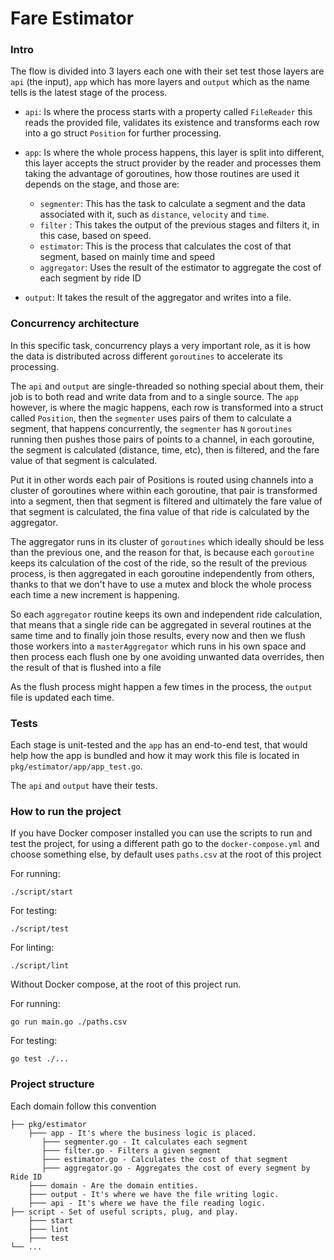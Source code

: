 # Fare Estimator

### Intro
The flow is divided into 3 layers each one with their set test those layers are `api` (the input), `app` which has 
more layers and `output` which as the name tells is the latest stage of the process.

- `api`: Is where the process starts with a property called `FileReader` this reads the provided file, validates its existence
and transforms each row into a go struct `Position` for further processing.

- `app`: Is where the whole process happens, this layer is split into different, this layer accepts the struct provider by
the reader and processes them taking the advantage of goroutines, how those routines are used it depends on the stage, and those are:
    
    - `segmenter`: This has the task to calculate a segment and the data associated with it, such as `distance`, `velocity` and `time`.
    - `filter` : This takes the output of the previous stages and filters it, in this case, based on speed.
    - `estimator`: This is the process that calculates the cost of that segment, based on mainly time and speed
    - `aggregator`: Uses the result of the estimator to aggregate the cost of each segment by ride ID

- `output`: It takes the result of the aggregator and writes into a file.

### Concurrency architecture

In this specific task, concurrency plays a very important role, as it is how the data is distributed across different `goroutines`
to accelerate its processing.

The `api` and `output` are single-threaded so nothing special about them, their job is to both read and write data from and to a single source.
The `app` however, is where the magic happens, each row is transformed into a struct called `Position`, then the `segmenter` uses pairs of them to
calculate a segment, that happens concurrently, the `segmenter` has `N` `goroutines` running then pushes those pairs of points to a channel, in each goroutine,
the segment is calculated (distance, time, etc), then is filtered, and the fare value of that segment is calculated.

Put it in other words each pair of Positions is routed using channels into a cluster of goroutines where within each goroutine, 
that pair is transformed into a segment, then that segment is filtered and ultimately the fare value of that segment is calculated, the fina value 
of that ride is calculated by the aggregator.

The aggregator runs in its cluster of `goroutines` which ideally should be less than the previous one, and the reason for that, 
is because each `goroutine` keeps its calculation of the cost of the ride, so the result of the previous process, is then aggregated
in each goroutine independently from others, thanks to that we don't have to use a mutex and block the whole process each time a new increment is happening.

So each `aggregator` routine keeps its own and independent ride calculation, that means that a single ride can be aggregated in several 
routines at the same time and to finally join those results, every now and then we flush those workers into a `masterAggregator` 
which runs in his own space and then process each flush one by one avoiding unwanted data overrides, then the result of that is flushed into a file

As the flush process might happen a few times in the process, the `output` file is updated each time.

### Tests

Each stage is unit-tested and the `app` has an end-to-end test, that would help how the app is bundled and how it may work
this file is located in `pkg/estimator/app/app_test.go`.

The `api` and `output` have their tests.

### How to run the project
If you have Docker composer installed you can use the scripts to run and test the project, for using a different path go to 
the `docker-compose.yml` and choose something else, by default uses `paths.csv` at the root of this project

For running:

    ./script/start
For testing:

    ./script/test
For linting:

    ./script/lint
    
Without Docker compose, at the root of this project run.

For running:

    go run main.go ./paths.csv  
For testing:

    go test ./...

### Project structure

Each domain follow this convention
```
├── pkg/estimator
    ├─── app - It's where the business logic is placed.
       ├─── segmenter.go - It calculates each segment
       ├─── filter.go - Filters a given segment
       ├─── estimator.go - Calculates the cost of that segment
       ├─── aggregator.go - Aggregates the cost of every segment by Ride ID
    ├─── domain - Are the domain entities.
    ├─── output - It's where we have the file writing logic.
    ├─── api - It's where we have the file reading logic.
├── script - Set of useful scripts, plug, and play.
    ├─── start
    ├─── lint
    ├─── test
└── ...
```
